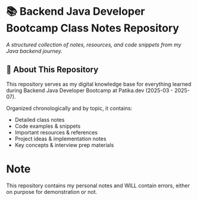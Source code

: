 # 📚 Backend Java Developer Bootcamp Class Notes Repository

_A structured collection of notes, resources, and code snippets from my Java backend journey._

## 📖 About This Repository
This repository serves as my digital knowledge base for everything learned during Backend Java Developer Bootcamp at Patika.dev (2025-03 - 2025-07).

Organized chronologically and by topic, it contains:

- Detailed class notes
- Code examples & snippets
- Important resources & references
- Project ideas & implementation notes
- Key concepts & interview prep materials

# Note
This repository contains my personal notes and WILL contain errors, either on purpose for demonstration or not.
